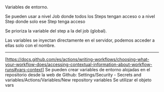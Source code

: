 Variables de entorno.

Se pueden usar a nivel Job donde todos los Steps tengan acceso o a nivel Step donde solo ese Step tenga acceso

<!-- env: -->

<!-- Example
name:
on:
jobs:
  job-name:
    runs-on: 
    env:
        MY_VAR: a nivel Job
    steps:
      - name: step-name
        env:
            MY_VAR: a nivel step
 -->

Se prioriza la variable del step a la del job (global).

Las variables se inyectan directamente en el servidor, podemos acceder a ellas solo con el nombre.

------
[https://docs.github.com/es/actions/writing-workflows/choosing-what-your-workflow-does/accessing-contextual-information-about-workflow-runs#vars-context]
Se pueden crear variables de entorno alojadas en el repositorio desde la web de Github:
Settings/Security - Secrets and variables/Actions/Variables/New repository variables
Se utilizar el objeto vars
<!-- 
${{ vars.MY_REPOSITORY_VARIABLE }}"
-->
